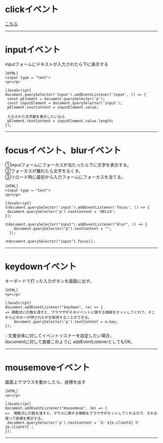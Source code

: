 # clickイベント
[こちら](https://github.com/Tarara33/TIL/blob/main/JavaScript/DOM/%E5%85%A5%E5%8A%9B%E5%80%A4%E3%81%AE%E5%8F%96%E5%BE%97.md)
***

# inputイベント
inputフォームにテキストが入力されたら下に表示する
~~~
[HTML]
<input type = "text">
<p></p>

[JavaScript]
document.querySelector('input').addEventListener('input', () => {
 const pElement = document.querySelector('p');
 const inputElement = document.querySelector('input');
 pElement.textContent = inputElement.value;
   
 入力された文字数を表示したいなら
 pElement.textContent = inputElement.value.length;
});
~~~
***

# focusイベント、blurイベント
①inputフォームにフォーカスが当たったら下に文字を表示する。   
②フォーカスが離れたら文字をなくす。   
③リロード時に最初から入力フォームにフォーカスを当てる。
~~~
[HTML]
<input type = "text">
<p></p>

[JavaScript]
①document.querySelector('input').addEventListener('focus', () => {
 document.querySelector('p').textContent = 'HELLO';
});

②document.querySelector("input").addEventListener("blur", () => {
    document.querySelector("p").textContent = "";
  });

③document.querySelector("input").focus();
~~~
***

# keydownイベント
キーボードで打った入力ボタンを画面に出す。
~~~
[HTML]
<p></p>

[JavaScript]
document.addEventListener("keydown", (e) => {
=> 関数式に引数を渡すと、ブラウザがそのイベントに関する情報をセットしてくれて、そこからどのキーが押されたかを取得することができる。
    document.querySelector('p').textContent = e.key;
});
~~~
💡文書全体に対してイベントリスナーを設定したい場合、   
documentに対して直接このように addEventListenerとしてもOK。
***

# mousemoveイベント
画面上でマウスを動かしたら、座標を出す
~~~
[HTML]
<p></p>

[JavaScript]
document.addEventListener("mousemove", (m) => {
=>  関数式に引数を渡すと、マウスに関する情報をブラウザがセットしてくれるので、それを使って座標を表示する。
 document.querySelector('p').textContent = `X: ${m.clientX} Y: {m.clientY}`;
});
~~~
***






